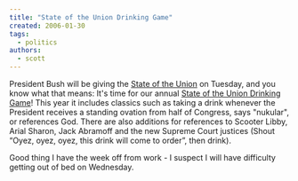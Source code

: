 ```yaml
---
title: "State of the Union Drinking Game"
created: 2006-01-30
tags: 
  - politics
authors: 
  - scott
---
```


President Bush will be giving the [State of the Union](http://www.c-span.org/executive/stateoftheunion.asp) on Tuesday, and you know what that means: It's time for our annual [State of the Union Drinking Game](http://www.drinkinggame.us/)! This year it includes classics such as taking a drink whenever the President receives a standing ovation from half of Congress, says "nukular", or references God. There are also additions for references to Scooter Libby, Arial Sharon, Jack Abramoff and the new Supreme Court justices (Shout “Oyez, oyez, oyez, this drink will come to order”, then drink).

Good thing I have the week off from work - I suspect I will have difficulty getting out of bed on Wednesday.
